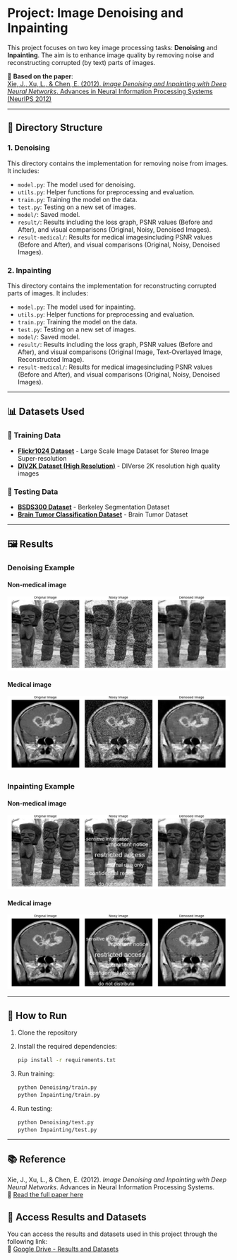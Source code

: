 # Project: Image Denoising and Inpainting

This project focuses on two key image processing tasks: **Denoising** and **Inpainting**. The aim is to enhance image quality by removing noise and reconstructing corrupted (by text) parts of images.

🔬 **Based on the paper**:  
[Xie, J., Xu, L., & Chen, E. (2012). *Image Denoising and Inpainting with Deep Neural Networks*. Advances in Neural Information Processing Systems (NeurIPS 2012)](https://papers.nips.cc/paper_files/paper/2012/file/6cdd60ea0045eb7a6ec44c54d29ed402-Paper.pdf)

---

## 📁 Directory Structure

### 1. **Denoising**
This directory contains the implementation for removing noise from images. It includes:
- `model.py`: The model used for denoising.
- `utils.py`: Helper functions for preprocessing and evaluation.
- `train.py`: Training the model on the data.
- `test.py`: Testing on a new set of images.
- `model/`: Saved model.
- `result/`: Results including the loss graph, PSNR values (Before and After), and visual comparisons (Original, Noisy, Denoised Images).
- `result-medical/`: Results for medical imagesincluding PSNR values (Before and After), and visual comparisons (Original, Noisy, Denoised Images).

### 2. **Inpainting**
This directory contains the implementation for reconstructing corrupted parts of images. It includes:
- `model.py`: The model used for inpainting.
- `utils.py`: Helper functions for preprocessing and evaluation.
- `train.py`: Training the model on the data.
- `test.py`: Testing on a new set of images.
- `model/`: Saved model.
- `result/`: Results including the loss graph, PSNR values (Before and After), and visual comparisons (Original Image, Text-Overlayed Image, Reconstructed Image).
- `result-medical/`: Results for medical imagesincluding PSNR values (Before and After), and visual comparisons (Original, Noisy, Denoised Images).

---

## 📊 Datasets Used

### 🔧 Training Data
- **[Flickr1024 Dataset](https://yingqianwang.github.io/Flickr1024/)** - Large Scale Image Dataset for Stereo Image Super-resolution
- **[DIV2K Dataset (High Resolution)](https://www.kaggle.com/datasets/soumikrakshit/div2k-high-resolution-images)** - DIVerse 2K resolution high quality images
### 🔬 Testing Data
- **[BSDS300 Dataset](https://www.kaggle.com/datasets/adheshgarg/bsds300)** - Berkeley Segmentation Dataset
- **[Brain Tumor Classification Dataset](https://www.kaggle.com/datasets/sartajbhuvaji/brain-tumor-classification-mri)** - Brain Tumor Dataset

---

## 🖼️ Results

### Denoising Example
#### Non-medical image
![Image](Denoising/result/test_image_0.png)
#### Medical image
![Image](Denoising/result-medical/test_image_0.png)

### Inpainting Example 
#### Non-medical image
![Image](Inpainting/result/test_image_0.png)
#### Medical image
![Image](Inpainting/result-medical/test_image_0.png)

---

## 🚀 How to Run

1. Clone the repository
2. Install the required dependencies:
    ```bash
    pip install -r requirements.txt
    ```

3. Run training:
    ```bash
    python Denoising/train.py
    python Inpainting/train.py
    ```

4. Run testing:
    ```bash
    python Denoising/test.py
    python Inpainting/test.py
    ```

---

## 📚 Reference

Xie, J., Xu, L., & Chen, E. (2012). *Image Denoising and Inpainting with Deep Neural Networks*. Advances in Neural Information Processing Systems.  
🔗 [Read the full paper here](https://papers.nips.cc/paper_files/paper/2012/file/6cdd60ea0045eb7a6ec44c54d29ed402-Paper.pdf)


## 📂 Access Results and Datasets

You can access the results and datasets used in this project through the following link:  
🔗 [Google Drive - Results and Datasets](https://drive.google.com/drive/folders/1HnpgqLX8Ej8iO9E8UE3cIiZNZ7nooPg2?usp=sharing)